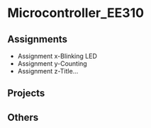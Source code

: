 # Microcontroller_EE310
## Assignments
- Assignment x-Blinking LED 
- Assignment y-Counting
- Assignment z-Title…
## Projects
## Others
